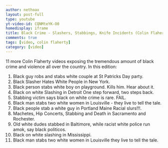 ```yaml
---
author: nethoax
layout: post-full
type: youtube
yt-video-id: CQNMteYK-O0
homedisplay: iframe
title: Black Crime - Slashers, Stabbings, Knife Incidents (Colin Flaherty Compilation 83)
comments: true
tags: [video, colin flaherty]
category: [video]
---
```


11 more Colin Flaherty videos exposing the tremendous amount of black crime and violence all over the country. In this edition:
1. Black guy robs and stabs white couple at St Patricks Day party.
2. Black Slasher Hates White People in New York.
3. Black person stabs white boy on playground. Kills him. Hear about it.
4. Black on white Slashing in Detroit One step forward, two steps back.
5. Stabbing victim says black on white crime is rare. FAIL.
6. Black man stabs two white women in Louisville - they live to tell the tale.
7. Black people stab a white guy in Portland Maine Racial slurs!!!.
8. Machetes, Hip Concerts, Stabbing and Death in Sacramento and Rochester.
9. Old white dudes stabbed in Baltimore, while racist white police run amok, say black politicos.
10. Black on white slashing in Mississippi.
11. Black man stabs two white women in Louisville they live to tell the tale.

